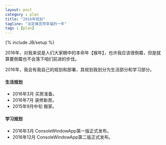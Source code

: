 ```yaml
---
layout: post
category : plan
title: "2016年规划"
tagline: "注定痛苦而幸福的一年"
tags : [plan]
---
```

{% include JB/setup %}

2016年，对我来说是人们大家眼中的本命年【猴年】，也许我应该很倒霉，但是就算要倒霉也不会落下咱们前进的步伐。

2016年，我会有我自己的规划和部署，其规划我划分为生活部分和学习部分。

#### 生活规划

- 2016年3月 买房准备。
- 2016年7月 装修新房。
- 2015年9月中旬 搬家。

#### 学习规划

- 2016年3月 ConsoleWindowApp第一版正式发布。
- 2016年12月 ConsoleWindowApp第二版正式发布。
